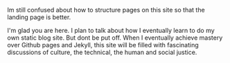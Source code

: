 Im still confused about how to structure pages on this site so that the landing page is better. 

I'm glad you are here. I plan to talk about how I eventually learn to do my own static blog site. But dont be put off. When I eventually achieve mastery over Github pages and Jekyll, this site will be filled with fascinating discussions of culture, the technical, the human and social justice. 
